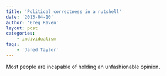 ```yaml
---
title: 'Political correctness in a nutshell'
date: '2013-04-10'
author: 'Greg Raven'
layout: post
categories:
    - individualism
tags:
    - 'Jared Taylor'
---
```


Most people are incapable of holding an unfashionable opinion.